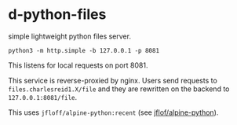 # d-python-files

simple lightweight python files server.

```
python3 -m http.simple -b 127.0.0.1 -p 8081
```

This listens for local requests on port 8081.

This service is reverse-proxied by nginx.
Users send requests to `files.charlesreid1.X/file`
and they are rewritten on the backend to 
`127.0.0.1:8081/file`.

This uses `jfloff/alpine-python:recent` 
(see [jflof/alpine-python](https://github.com/jfloff/alpine-python)).

